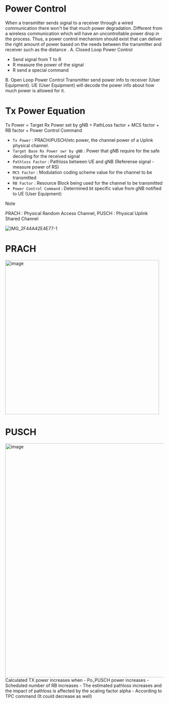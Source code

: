 # Power Control
When a transmitter sends signal to a receiver through a wired communication there won't be that much power degradation. Different from a wireless communication which will have an uncontrollable power drop in the process. Thus, a power control mechanism should exist that can deliver the right amount of power based on the needs between the transmitter and receiver such as the distance .
A. Closed Loop Power Control
  - Send signal from  T to R
  - R measure the power of the signal
  - R send a special command

B. Open Loop Power Control
Transmitter send power info to receiver (User Equipment). UE (User Equipment) will decode the power info about how much power is allowed for it.

# Tx Power Equation
Tx Power = Target Rx Power set by gNB + PathLoss factor + MCS factor + RB factor + Power Control Command

- `Tx Power` : PRACH/PUSCH/etc power, the channel power of a Uplink physical channel.
- `Target Base Rx Power swr by gNB` : Power that gNB require for the safe decoding for the received signal
- `Pathloss Factor` : Pathloss between UE and gNB (Referense signal - measure power of RS)
- `MCS Factor` : Modulation coding scheme value for the channel to be transmitted
- `RB Factor` : Resource Block being used for the channel to be transmitted
- `Power Control Command` : Determined bt specific value from gNB notified to UE (User Equipment)

>[!NOTE]
> PRACH : Physical Random Access Channel, PUSCH : Physical Uplink Shared Channel

![IMG_2F44A42E4E77-1](https://github.com/bmw-ece-ntust/internship/assets/123353805/48428f3a-559f-47bd-8c41-b00889fdc617)

# PRACH
<img width="489" alt="image" src="https://github.com/bmw-ece-ntust/internship/assets/123353805/9e7bea85-c4ec-4c34-8f09-a0b847204eab">

# PUSCH
<img width="742" alt="image" src="https://github.com/bmw-ece-ntust/internship/assets/123353805/dd54aedd-1c88-42e7-b4d8-f67e894d5a24">
Calculated TX power increases when 
- Po_PUSCH power increases
- Scheduled number of RB increases
- The estimated pathloss increases and the impact of pathloss is affected by the scaling factor alpha
- According to TPC command (It could decrease as well)








